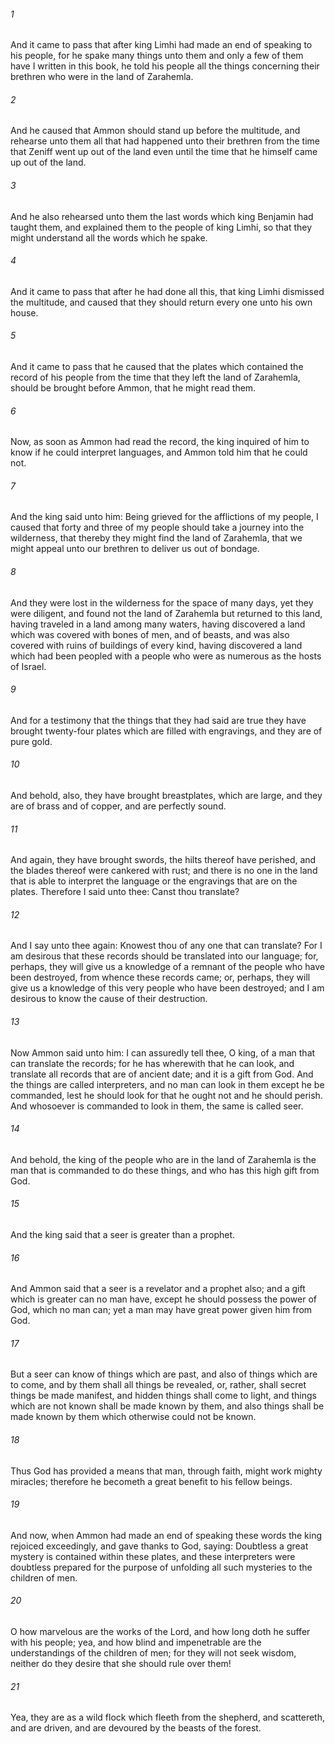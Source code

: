 ###### 1
And it came to pass that after king Limhi had made an end of speaking to his people, for he spake many things unto them and only a few of them have I written in this book, he told his people all the things concerning their brethren who were in the land of Zarahemla.

###### 2
And he caused that Ammon should stand up before the multitude, and rehearse unto them all that had happened unto their brethren from the time that Zeniff went up out of the land even until the time that he himself came up out of the land.

###### 3
And he also rehearsed unto them the last words which king Benjamin had taught them, and explained them to the people of king Limhi, so that they might understand all the words which he spake.

###### 4
And it came to pass that after he had done all this, that king Limhi dismissed the multitude, and caused that they should return every one unto his own house.

###### 5
And it came to pass that he caused that the plates which contained the record of his people from the time that they left the land of Zarahemla, should be brought before Ammon, that he might read them.

###### 6
Now, as soon as Ammon had read the record, the king inquired of him to know if he could interpret languages, and Ammon told him that he could not.

###### 7
And the king said unto him: Being grieved for the afflictions of my people, I caused that forty and three of my people should take a journey into the wilderness, that thereby they might find the land of Zarahemla, that we might appeal unto our brethren to deliver us out of bondage.

###### 8
And they were lost in the wilderness for the space of many days, yet they were diligent, and found not the land of Zarahemla but returned to this land, having traveled in a land among many waters, having discovered a land which was covered with bones of men, and of beasts, and was also covered with ruins of buildings of every kind, having discovered a land which had been peopled with a people who were as numerous as the hosts of Israel.

###### 9
And for a testimony that the things that they had said are true they have brought twenty-four plates which are filled with engravings, and they are of pure gold.

###### 10
And behold, also, they have brought breastplates, which are large, and they are of brass and of copper, and are perfectly sound.

###### 11
And again, they have brought swords, the hilts thereof have perished, and the blades thereof were cankered with rust; and there is no one in the land that is able to interpret the language or the engravings that are on the plates. Therefore I said unto thee: Canst thou translate?

###### 12
And I say unto thee again: Knowest thou of any one that can translate? For I am desirous that these records should be translated into our language; for, perhaps, they will give us a knowledge of a remnant of the people who have been destroyed, from whence these records came; or, perhaps, they will give us a knowledge of this very people who have been destroyed; and I am desirous to know the cause of their destruction.

###### 13
Now Ammon said unto him: I can assuredly tell thee, O king, of a man that can translate the records; for he has wherewith that he can look, and translate all records that are of ancient date; and it is a gift from God. And the things are called interpreters, and no man can look in them except he be commanded, lest he should look for that he ought not and he should perish. And whosoever is commanded to look in them, the same is called seer.

###### 14
And behold, the king of the people who are in the land of Zarahemla is the man that is commanded to do these things, and who has this high gift from God.

###### 15
And the king said that a seer is greater than a prophet.

###### 16
And Ammon said that a seer is a revelator and a prophet also; and a gift which is greater can no man have, except he should possess the power of God, which no man can; yet a man may have great power given him from God.

###### 17
But a seer can know of things which are past, and also of things which are to come, and by them shall all things be revealed, or, rather, shall secret things be made manifest, and hidden things shall come to light, and things which are not known shall be made known by them, and also things shall be made known by them which otherwise could not be known.

###### 18
Thus God has provided a means that man, through faith, might work mighty miracles; therefore he becometh a great benefit to his fellow beings.

###### 19
And now, when Ammon had made an end of speaking these words the king rejoiced exceedingly, and gave thanks to God, saying: Doubtless a great mystery is contained within these plates, and these interpreters were doubtless prepared for the purpose of unfolding all such mysteries to the children of men.

###### 20
O how marvelous are the works of the Lord, and how long doth he suffer with his people; yea, and how blind and impenetrable are the understandings of the children of men; for they will not seek wisdom, neither do they desire that she should rule over them!

###### 21
Yea, they are as a wild flock which fleeth from the shepherd, and scattereth, and are driven, and are devoured by the beasts of the forest.

